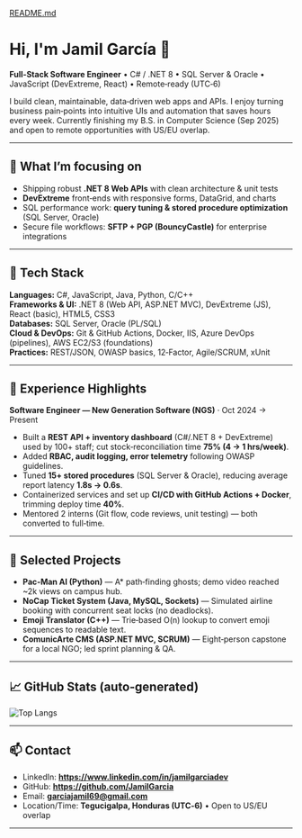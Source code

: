 [README.md](https://github.com/user-attachments/files/21725721/README.md)
# Hi, I'm Jamil García 👋

**Full‑Stack Software Engineer** • C# / .NET 8 • SQL Server & Oracle • JavaScript (DevExtreme, React) • Remote‑ready (UTC‑6)

I build clean, maintainable, data‑driven web apps and APIs. I enjoy turning business pain‑points into intuitive UIs and automation that saves hours every week. Currently finishing my B.S. in Computer Science (Sep 2025) and open to remote opportunities with US/EU overlap.

---

## 🚀 What I’m focusing on
- Shipping robust **.NET 8 Web APIs** with clean architecture & unit tests  
- **DevExtreme** front‑ends with responsive forms, DataGrid, and charts  
- SQL performance work: **query tuning & stored procedure optimization** (SQL Server, Oracle)  
- Secure file workflows: **SFTP + PGP (BouncyCastle)** for enterprise integrations

---

## 🧰 Tech Stack
**Languages:** C#, JavaScript, Java, Python, C/C++  
**Frameworks & UI:** .NET 8 (Web API, ASP.NET MVC), DevExtreme (JS), React (basic), HTML5, CSS3  
**Databases:** SQL Server, Oracle (PL/SQL)  
**Cloud & DevOps:** Git & GitHub Actions, Docker, IIS, Azure DevOps (pipelines), AWS EC2/S3 (foundations)  
**Practices:** REST/JSON, OWASP basics, 12‑Factor, Agile/SCRUM, xUnit

---

## 🏢 Experience Highlights
**Software Engineer — New Generation Software (NGS)** · Oct 2024 → Present  
- Built a **REST API + inventory dashboard** (C#/.NET 8 + DevExtreme) used by 100+ staff; cut stock‑reconciliation time **75% (4 → 1 hrs/week)**.  
- Added **RBAC, audit logging, error telemetry** following OWASP guidelines.  
- Tuned **15+ stored procedures** (SQL Server & Oracle), reducing average report latency **1.8s → 0.6s**.  
- Containerized services and set up **CI/CD with GitHub Actions + Docker**, trimming deploy time **40%**.  
- Mentored 2 interns (Git flow, code reviews, unit testing) — both converted to full‑time.

---

## 🧪 Selected Projects
- **Pac‑Man AI (Python)** — A* path‑finding ghosts; demo video reached ~2k views on campus hub.  
- **NoCap Ticket System (Java, MySQL, Sockets)** — Simulated airline booking with concurrent seat locks (no deadlocks).  
- **Emoji Translator (C++)** — Trie‑based O(n) lookup to convert emoji sequences to readable text.  
- **ComunicArte CMS (ASP.NET MVC, SCRUM)** — Eight‑person capstone for a local NGO; led sprint planning & QA.


---

## 📈 GitHub Stats (auto‑generated)
![Top Langs](https://github-readme-stats.vercel.app/api/top-langs/?username=JamilGarcia&layout=compact)  

---

## 📫 Contact
- LinkedIn: **https://www.linkedin.com/in/jamilgarciadev**  
- GitHub: **https://github.com/JamilGarcia**  
- Email: **garciajamil69@gmail.com**  
- Location/Time: **Tegucigalpa, Honduras (UTC‑6)** • Open to US/EU overlap

---
